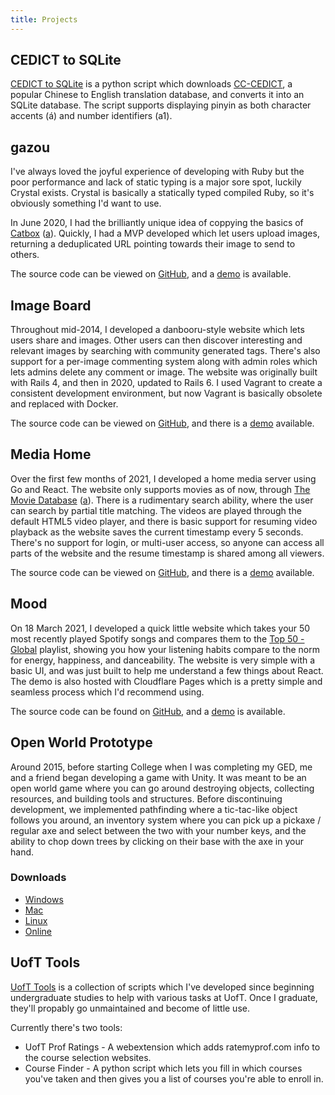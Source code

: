 ```yaml
---
title: Projects
---
```


## CEDICT to SQLite
[CEDICT to SQLite](https://github.com/potato-diet/cedict_to_sqlite) is a python script which downloads [CC-CEDICT](https://www.mdbg.net/chinese/dictionary?page=cedict), a popular Chinese to English translation database, and converts it into an SQLite database. The script supports displaying pinyin as both character accents (á) and number identifiers (a1).

## gazou
I've always loved the joyful experience of developing with Ruby but the poor performance and lack
of static typing is a major sore spot, luckily Crystal exists. Crystal is basically a statically 
typed compiled Ruby, so it's obviously something I'd want to use.

In June 2020, I had the brilliantly unique idea of coppying the basics of
[Catbox](https://catbox.moe/) ([a](/files/archive/catbox_2022-03-26.html)). Quickly, I had a MVP 
developed which let users upload images, returning a deduplicated URL pointing towards their 
image to send to others.

The source code can be viewed on [GitHub](https://github.com/potato-diet/gazou), and a
[demo](https://gazou.potatodiet.ca) is available.

## Image Board
Throughout mid-2014, I developed a danbooru-style website which lets users share and images. Other users can then discover interesting and relevant images by searching with community generated tags. There's also support for a per-image commenting system along with admin roles which lets admins delete any comment or image. The website was originally built with Rails 4, and then in 2020, updated to Rails 6. I used Vagrant to create a consistent development environment, but now Vagrant is basically obsolete and replaced with Docker.

The source code can be viewed on [GitHub](https://github.com/potato-diet/image_board), and there is a [demo](https://ib.potatodiet.ca) available.

## Media Home
Over the first few months of 2021, I developed a home media server using Go and React. The website only supports movies as of now, through [The Movie Database](https://www.themoviedb.org/documentation/api) ([a](/files/archive/tmdb_2021-08-25.html)). There is a rudimentary search ability, where the user can search by partial title matching. The videos are played through the default HTML5 video player, and there is basic support for resuming video playback as the website saves the current timestamp every 5 seconds. There's no support for login, or multi-user access, so anyone can access all parts of the website and the resume timestamp is shared among all viewers.

The source code can be viewed on [GitHub](https://github.com/potato-diet/media_home), and there is a [demo](https://mh.potatodiet.ca) available.

## Mood
On 18 March 2021, I developed a quick little website which takes your 50 most recently played Spotify songs and compares them to the [Top 50 - Global](https://open.spotify.com/playlist/37i9dQZEVXbMDoHDwVN2tF) playlist, showing you how your listening habits compare to the norm for energy, happiness, and danceability. The website is very simple with a basic UI, and was just built to help me understand a few things about React. The demo is also hosted with Cloudflare Pages which is a pretty simple and seamless process which I'd recommend using.

The source code can be found on [GitHub](https://github.com/potato-diet/mood), and a [demo](https://mood.potatodiet.ca) is available.

## Open World Prototype
Around 2015, before starting College when I was completing my GED, me and a friend began developing a game with Unity. It was meant to be an open world game where you can go around destroying objects, collecting resources, and building tools and structures. Before discontinuing development, we implemented pathfinding where a tic-tac-like object follows you around, an inventory system where you can pick up a pickaxe / regular axe and select between the two with your number keys, and the ability to chop down trees by clicking on their base with the axe in your hand.

### Downloads
* [Windows](/files/open-world/windows.zip)
* [Mac](/files/open-world/mac.zip)
* [Linux](/files/open-world/linux.zip)
* [Online](/files/open-world/webgl/index.html)

## UofT Tools
[UofT Tools](https://github.com/potato-diet/uoft-tools) is a collection of scripts which I've developed since beginning undergraduate studies to help with various tasks at UofT. Once I graduate, they'll propably go unmaintained and become of little use.

Currently there's two tools:
* UofT Prof Ratings - A webextension which adds ratemyprof.com info to the course selection websites.
* Course Finder - A python script which lets you fill in which courses you've taken and then gives you a list of courses you're able to enroll in.
